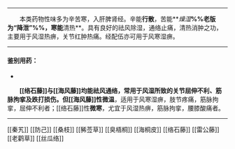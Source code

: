 ---
&emsp;&emsp;本类药物性味多为辛苦寒，入肝脾肾经。辛能**行散**，苦能**<dfn>燥湿</dfn>**%%老版为“降泄”%%，寒能**清热**。具有良好的祛风除湿，通络止痛，清热消肿之功，主要用于风湿热痹，关节红肿热痛。经配伍亦可用于风寒湿痹。
___

#### 鉴别用药：
- 
&emsp;&emsp;**[[络石藤]]**与**[[海风藤]]**均能祛风通络，常用于风湿所致的关节屈伸不利<dfn>、</dfn>筋脉拘挛及跌打损伤。但[[海风藤]]性**微温**，适用于风寒湿痹，肢节疼痛，筋脉拘挛，屈伸不利者；[[络石藤]]性**微寒**，尤宜于风湿热痹，筋脉拘挛，腰膝酸痛者。


***
[[秦艽]]
[[防己]]
[[桑枝]]
[[豨莶草]]
[[臭梧桐]]
[[海桐皮]]
[[络石藤]]
[[雷公藤]]
[[老鹳草]]
[[丝瓜络]]